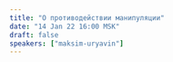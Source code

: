 ```yaml
---
title: "О противодействии манипуляции"
date: "14 Jan 22 16:00 MSK"
draft: false
speakers: ["maksim-uryavin"]
---
```

